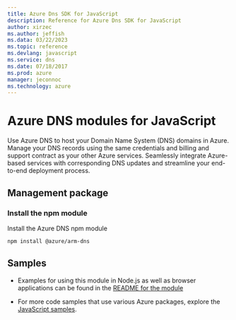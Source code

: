 ```yaml
---
title: Azure Dns SDK for JavaScript
description: Reference for Azure Dns SDK for JavaScript
author: xirzec
ms.author: jeffish
ms.data: 03/22/2023
ms.topic: reference
ms.devlang: javascript
ms.service: dns
ms.date: 07/18/2017
ms.prod: azure
manager: jeconnoc
ms.technology: azure
---
```

# Azure DNS modules for JavaScript

Use Azure DNS to host your Domain Name System (DNS) domains in Azure. Manage your DNS records using the same credentials and billing and support contract as your other Azure services. Seamlessly integrate Azure-based services with corresponding DNS updates and streamline your end-to-end deployment process.

## Management package

### Install the npm module

Install the Azure DNS npm module

```bash
npm install @azure/arm-dns
```

## Samples

* Examples for using this module in Node.js as well as browser applications can be found in the [README for the module](https://www.npmjs.com/package/@azure/arm-dns)

* For more code samples that use various Azure packages, explore the [JavaScript samples](https://docs.microsoft.com/samples/browse/?languages=javascript).